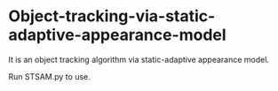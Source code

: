 # Object-tracking-via-static-adaptive-appearance-model
It is an object tracking algorithm via static-adaptive appearance model.

Run STSAM.py to use.
